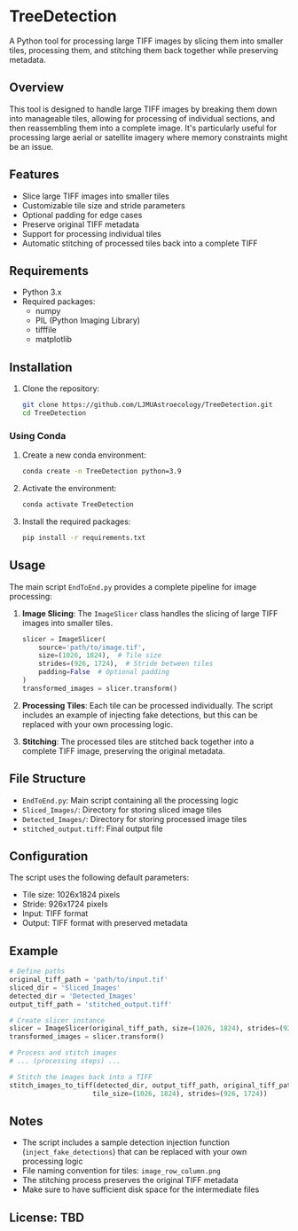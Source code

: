 # TreeDetection

A Python tool for processing large TIFF images by slicing them into smaller tiles, processing them, and stitching them back together while preserving metadata.

## Overview

This tool is designed to handle large TIFF images by breaking them down into manageable tiles, allowing for processing of individual sections, and then reassembling them into a complete image. It's particularly useful for processing large aerial or satellite imagery where memory constraints might be an issue.

## Features

- Slice large TIFF images into smaller tiles
- Customizable tile size and stride parameters
- Optional padding for edge cases
- Preserve original TIFF metadata
- Support for processing individual tiles
- Automatic stitching of processed tiles back into a complete TIFF

## Requirements

- Python 3.x
- Required packages:
  - numpy
  - PIL (Python Imaging Library)
  - tifffile
  - matplotlib

## Installation

1. Clone the repository:
   ```bash
   git clone https://github.com/LJMUAstroecology/TreeDetection.git
   cd TreeDetection
   ```

### Using Conda

1. Create a new conda environment:
   ```bash
   conda create -n TreeDetection python=3.9
   ```

2. Activate the environment:
   ```bash
   conda activate TreeDetection
   ```

3. Install the required packages:
   ```bash
   pip install -r requirements.txt
   ```

## Usage

The main script `EndToEnd.py` provides a complete pipeline for image processing:

1. **Image Slicing**: The `ImageSlicer` class handles the slicing of large TIFF images into smaller tiles.
   ```python
   slicer = ImageSlicer(
       source='path/to/image.tif',
       size=(1026, 1824),  # Tile size
       strides=(926, 1724),  # Stride between tiles
       padding=False  # Optional padding
   )
   transformed_images = slicer.transform()
   ```

2. **Processing Tiles**: Each tile can be processed individually. The script includes an example of injecting fake detections, but this can be replaced with your own processing logic.

3. **Stitching**: The processed tiles are stitched back together into a complete TIFF image, preserving the original metadata.

## File Structure

- `EndToEnd.py`: Main script containing all the processing logic
- `Sliced_Images/`: Directory for storing sliced image tiles
- `Detected_Images/`: Directory for storing processed image tiles
- `stitched_output.tiff`: Final output file

## Configuration

The script uses the following default parameters:
- Tile size: 1026x1824 pixels
- Stride: 926x1724 pixels
- Input: TIFF format
- Output: TIFF format with preserved metadata

## Example

```python
# Define paths
original_tiff_path = 'path/to/input.tif'
sliced_dir = 'Sliced_Images'
detected_dir = 'Detected_Images'
output_tiff_path = 'stitched_output.tiff'

# Create slicer instance
slicer = ImageSlicer(original_tiff_path, size=(1026, 1824), strides=(926, 1724), padding=False)
transformed_images = slicer.transform()

# Process and stitch images
# ... (processing steps) ...

# Stitch the images back into a TIFF
stitch_images_to_tiff(detected_dir, output_tiff_path, original_tiff_path, 
                     tile_size=(1026, 1824), strides=(926, 1724))
```

## Notes

- The script includes a sample detection injection function (`inject_fake_detections`) that can be replaced with your own processing logic
- File naming convention for tiles: `image_row_column.png`
- The stitching process preserves the original TIFF metadata
- Make sure to have sufficient disk space for the intermediate files

## License: TBD


